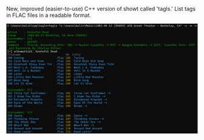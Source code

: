 New, improved (easier-to-use) C++ version of showt called 'tagls.'
List tags in FLAC files in a readable format.

<img src="images/image.png" alt="Screenshot" width="600"/>
